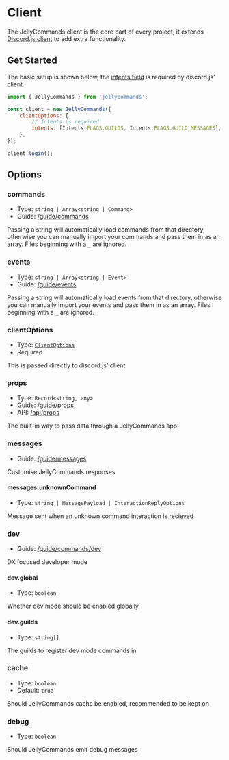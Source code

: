 # Client

The JellyCommands client is the core part of every project, it extends [Discord.js client](https://discord.js.org/#/docs/discord.js/main/class/Client) to add extra functionality.

## Get Started

The basic setup is shown below, the [intents field](https://discord.js.org/#/docs/discord.js/main/typedef/IntentsResolvable) is required by discord.js' client.

```js
import { JellyCommands } from 'jellycommands';

const client = new JellyCommands({
    clientOptions: {
        // Intents is required
        intents: [Intents.FLAGS.GUILDS, Intents.FLAGS.GUILD_MESSAGES],
    },
});

client.login();
```

## Options

### commands

- Type: `string | Array<string | Command>`
- Guide: [/guide/commands](/guide/commands/loading)

Passing a string will automatically load commands from that directory, otherwise you can manually import your commands and pass them in as an array. Files beginning with a `_` are ignored.

### events 

- Type: `string | Array<string | Event>`
- Guide: [/guide/events](/guide/events/loading)

Passing a string will automatically load events from that directory, otherwise you can manually import your events and pass them in as an array. Files beginning with a `_` are ignored.

### clientOptions

- Type: [`ClientOptions`](https://discord.js.org/#/docs/discord.js/main/typedef/ClientOptions)
- Required

This is passed directly to discord.js' client

### props

- Type: `Record<string, any>`
- Guide: [/guide/props](/guide/props)
- API: [/api/props](/api/props)

The built-in way to pass data through a JellyCommands app

### messages

- Guide: [/guide/messages](/guide/messages)

Customise JellyCommands responses

#### messages.unknownCommand

- Type: `string | MessagePayload | InteractionReplyOptions`

Message sent when an unknown command interaction is recieved

### dev

- Guide: [/guide/commands/dev](/guide/commands/dev)

DX focused developer mode

#### dev.global

- Type: `boolean`

Whether dev mode should be enabled globally

#### dev.guilds

- Type: `string[]`

The guilds to register dev mode commands in

### cache

- Type: `boolean`
- Default: `true`

Should JellyCommands cache be enabled, recommended to be kept on

### debug

- Type: `boolean`

Should JellyCommands emit debug messages
